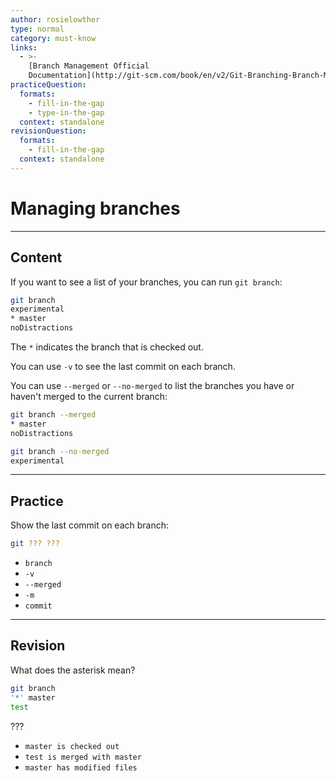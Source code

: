 ```yaml
---
author: rosielowther
type: normal
category: must-know
links:
  - >-
    [Branch Management Official
    Documentation](http://git-scm.com/book/en/v2/Git-Branching-Branch-Management){website}
practiceQuestion:
  formats:
    - fill-in-the-gap
    - type-in-the-gap
  context: standalone
revisionQuestion:
  formats:
    - fill-in-the-gap
  context: standalone
---
```


# Managing branches


---

## Content

If you want to see a list of your branches, you can run `git branch`:

```bash
git branch
experimental
* master
noDistractions
```

The `*` indicates the branch that is checked out. 

You can use `-v` to see the last commit on each branch.

You can use `--merged` or `--no-merged` to list the branches you have or haven't merged to the current branch:

```bash
git branch --merged
* master
noDistractions

git branch --no-merged
experimental
```


---

## Practice

Show the last commit on each branch:

```bash
git ??? ???
```

- `branch`
- `-v`
- `--merged`
- `-m`
- `commit`


---

## Revision

What does the asterisk mean?

```bash
git branch 
'*' master 
test
```

???

- `master is checked out`
- `test is merged with master`
- `master has modified files`
